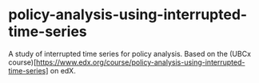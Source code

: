 # policy-analysis-using-interrupted-time-series
 A study of interrupted time series for policy analysis. Based on the (UBCx course)[https://www.edx.org/course/policy-analysis-using-interrupted-time-series] on edX.
